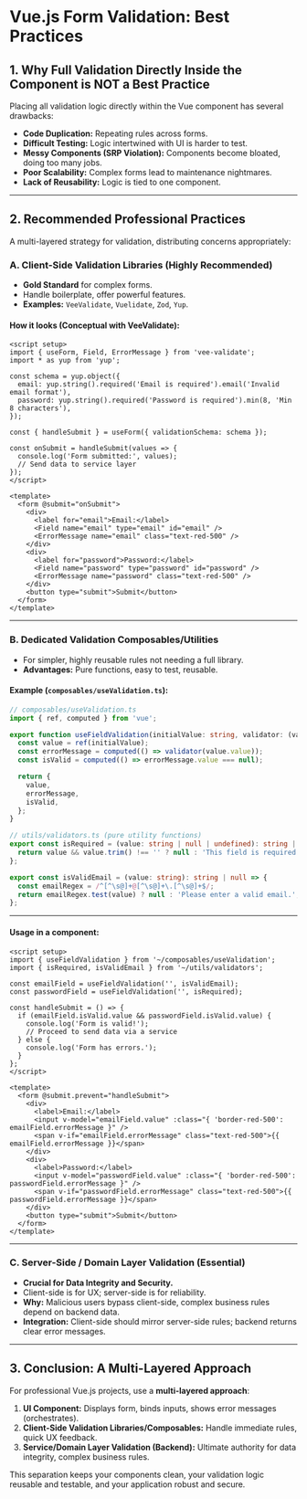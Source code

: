 # Vue.js Form Validation: Best Practices

## 1\. Why Full Validation Directly Inside the Component is NOT a Best Practice

Placing all validation logic directly within the Vue component has several drawbacks:

  * **Code Duplication:** Repeating rules across forms.
  * **Difficult Testing:** Logic intertwined with UI is harder to test.
  * **Messy Components (SRP Violation):** Components become bloated, doing too many jobs.
  * **Poor Scalability:** Complex forms lead to maintenance nightmares.
  * **Lack of Reusability:** Logic is tied to one component.

-----

## 2\. Recommended Professional Practices

A multi-layered strategy for validation, distributing concerns appropriately:

### A. Client-Side Validation Libraries (Highly Recommended)

  * **Gold Standard** for complex forms.
  * Handle boilerplate, offer powerful features.
  * **Examples:** `VeeValidate`, `Vuelidate`, `Zod`, `Yup`.

#### How it looks (Conceptual with VeeValidate):

```vue
<script setup>
import { useForm, Field, ErrorMessage } from 'vee-validate';
import * as yup from 'yup';

const schema = yup.object({
  email: yup.string().required('Email is required').email('Invalid email format'),
  password: yup.string().required('Password is required').min(8, 'Min 8 characters'),
});

const { handleSubmit } = useForm({ validationSchema: schema });

const onSubmit = handleSubmit(values => {
  console.log('Form submitted:', values);
  // Send data to service layer
});
</script>

<template>
  <form @submit="onSubmit">
    <div>
      <label for="email">Email:</label>
      <Field name="email" type="email" id="email" />
      <ErrorMessage name="email" class="text-red-500" />
    </div>
    <div>
      <label for="password">Password:</label>
      <Field name="password" type="password" id="password" />
      <ErrorMessage name="password" class="text-red-500" />
    </div>
    <button type="submit">Submit</button>
  </form>
</template>
```

-----

### B. Dedicated Validation Composables/Utilities

  * For simpler, highly reusable rules not needing a full library.
  * **Advantages:** Pure functions, easy to test, reusable.

#### Example (`composables/useValidation.ts`):

```typescript
// composables/useValidation.ts
import { ref, computed } from 'vue';

export function useFieldValidation(initialValue: string, validator: (val: string) => string | null) {
  const value = ref(initialValue);
  const errorMessage = computed(() => validator(value.value));
  const isValid = computed(() => errorMessage.value === null);

  return {
    value,
    errorMessage,
    isValid,
  };
}

// utils/validators.ts (pure utility functions)
export const isRequired = (value: string | null | undefined): string | null => {
  return value && value.trim() !== '' ? null : 'This field is required.';
};

export const isValidEmail = (value: string): string | null => {
  const emailRegex = /^[^\s@]+@[^\s@]+\.[^\s@]+$/;
  return emailRegex.test(value) ? null : 'Please enter a valid email.';
};
```

-----

#### Usage in a component:

```vue
<script setup>
import { useFieldValidation } from '~/composables/useValidation';
import { isRequired, isValidEmail } from '~/utils/validators';

const emailField = useFieldValidation('', isValidEmail);
const passwordField = useFieldValidation('', isRequired);

const handleSubmit = () => {
  if (emailField.isValid.value && passwordField.isValid.value) {
    console.log('Form is valid!');
    // Proceed to send data via a service
  } else {
    console.log('Form has errors.');
  }
};
</script>

<template>
  <form @submit.prevent="handleSubmit">
    <div>
      <label>Email:</label>
      <input v-model="emailField.value" :class="{ 'border-red-500': emailField.errorMessage }" />
      <span v-if="emailField.errorMessage" class="text-red-500">{{ emailField.errorMessage }}</span>
    </div>
    <div>
      <label>Password:</label>
      <input v-model="passwordField.value" :class="{ 'border-red-500': passwordField.errorMessage }" />
      <span v-if="passwordField.errorMessage" class="text-red-500">{{ passwordField.errorMessage }}</span>
    </div>
    <button type="submit">Submit</button>
  </form>
</template>
```

-----

### C. Server-Side / Domain Layer Validation (Essential)

  * **Crucial for Data Integrity and Security.**
  * Client-side is for UX; server-side is for reliability.
  * **Why:** Malicious users bypass client-side, complex business rules depend on backend data.
  * **Integration:** Client-side should mirror server-side rules; backend returns clear error messages.

-----

## 3\. Conclusion: A Multi-Layered Approach

For professional Vue.js projects, use a **multi-layered approach**:

1.  **UI Component:** Displays form, binds inputs, shows error messages (orchestrates).
2.  **Client-Side Validation Libraries/Composables:** Handle immediate rules, quick UX feedback.
3.  **Service/Domain Layer Validation (Backend):** Ultimate authority for data integrity, complex business rules.

This separation keeps your components clean, your validation logic reusable and testable, and your application robust and secure.
